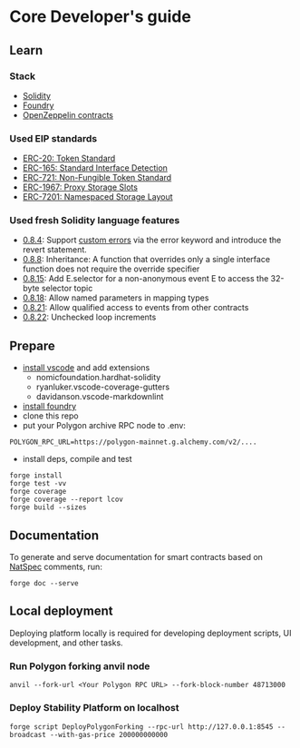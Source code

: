 # Core Developer's guide

## Learn

### Stack

* [Solidity](https://soliditylang.org/)
* [Foundry](https://book.getfoundry.sh/)
* [OpenZeppelin contracts](https://www.openzeppelin.com/contracts)

### Used EIP standards

* [ERC-20: Token Standard](https://eips.ethereum.org/EIPS/eip-20)
* [ERC-165: Standard Interface Detection](https://eips.ethereum.org/EIPS/eip-165)
* [ERC-721: Non-Fungible Token Standard](https://eips.ethereum.org/EIPS/eip-721)
* [ERC-1967: Proxy Storage Slots](https://eips.ethereum.org/EIPS/eip-1967)
* [ERC-7201: Namespaced Storage Layout](https://eips.ethereum.org/EIPS/eip-7201)

### Used fresh Solidity language features

* [0.8.4](https://github.com/ethereum/solidity/releases/tag/v0.8.4): Support [custom errors](https://soliditylang.org/blog/2021/04/21/custom-errors/) via the error keyword and introduce the revert statement.
* [0.8.8](https://github.com/ethereum/solidity/blob/develop/Changelog.md#088-2021-09-27): Inheritance: A function that overrides only a single interface function does not require the override specifier
* [0.8.15](https://github.com/ethereum/solidity/blob/develop/Changelog.md#0815-2022-06-15): Add E.selector for a non-anonymous event E to access the 32-byte selector topic
* [0.8.18](https://github.com/ethereum/solidity/blob/develop/Changelog.md#0818-2023-02-01): Allow named parameters in mapping types
* [0.8.21](https://soliditylang.org/blog/2023/07/19/solidity-0.8.21-release-announcement/): Allow qualified access to events from other contracts
* [0.8.22](https://soliditylang.org/blog/2023/10/25/solidity-0.8.22-release-announcement/): Unchecked loop increments


## Prepare

* [install vscode](https://code.visualstudio.com/) and add extensions
  * nomicfoundation.hardhat-solidity
  * ryanluker.vscode-coverage-gutters
  * davidanson.vscode-markdownlint
* [install foundry](https://book.getfoundry.sh/getting-started/installation)
* clone this repo
* put your Polygon archive RPC node to .env:

```text
POLYGON_RPC_URL=https://polygon-mainnet.g.alchemy.com/v2/....
```

* install deps, compile and test

```shell
forge install
forge test -vv
forge coverage
forge coverage --report lcov
forge build --sizes
```

## Documentation

To generate and serve documentation for smart contracts based on [NatSpec](https://docs.soliditylang.org/en/latest/natspec-format.html) comments, run:

```shell
forge doc --serve
```

## Local deployment

Deploying platform locally is required for developing deployment scripts, UI development, and other tasks.

### Run Polygon forking anvil node

```shell
anvil --fork-url <Your Polygon RPC URL> --fork-block-number 48713000
```

### Deploy Stability Platform on localhost

```shell
forge script DeployPolygonForking --rpc-url http://127.0.0.1:8545 --broadcast --with-gas-price 200000000000
```
